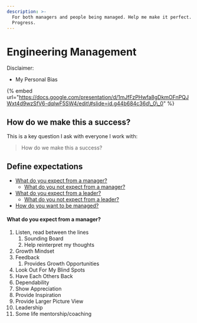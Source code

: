 ```yaml
---
description: >-
  For both managers and people being managed. Help me make it perfect. Work In
  Progress.
---
```


# Engineering Management

Disclaimer:

* My Personal Bias

{% embed url="https://docs.google.com/presentation/d/1mJfFzPHwfa8gDkmOFnPQJWxt4d9wzSfV6-dqlwF5SW4/edit\#slide=id.g44b684c36d\_0\_0" %}

## How do we make this a success?

This is a key question I ask with everyone I work with:

> How do we make this a success?

## Define expectations

* [What do you expect from a manager?](https://www.deepthoughtapp.com/en/questions/what-do-you-expect-from-a-manager/)
  * [What do you not expect from a manager?](https://www.deepthoughtapp.com/en/questions/what-do-you-not-expect-from-a-manager/)
* [What do you expect from a leader?](https://www.deepthoughtapp.com/en/questions/what-do-you-expect-from-a-leader/)
  * [What do you not expect from a leader?](https://www.deepthoughtapp.com/en/questions/what-do-you-not-expect-from-a-leader/)
* [How do you want to be managed?](https://www.deepthoughtapp.com/en/questions/how-do-you-want-to-be-managed/)

#### What do you expect from a manager?

1. Listen, read between the lines
   1. Sounding Board
   2. Help reinterpret my thoughts
2. Growth Mindset
3. Feedback
   1. Provides Growth Opportunities
4. Look Out For My Blind Spots
5. Have Each Others Back
6. Dependability
7. Show Appreciation
8. Provide Inspiration
9. Provide Larger Picture View
10. Leadership
11. Some life mentorship/coaching

